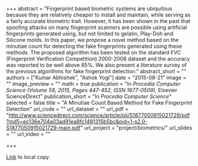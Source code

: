 +++
abstract = "Fingerprint based biometric systems are ubiquitous because they are relatively cheaper to install and maintain, while serving as a fairly accurate biometric trait. However, it has been shown in the past that spoofing attacks on many fingerprint scanners are possible using artificial fingerprints generated using, but not limited to gelatin, Play-Doh and Silicone molds. In this paper, we propose a novel method based on the minutiae count for detecting the fake fingerprints generated using these methods. The proposed algorithm has been tested on the standard FVC (Fingerprint Verification Competition) 2000-2006 dataset and the accuracy was reported to be well above 85%. We also present a literature survey of the previous algorithms for fake fingerprint detection."
abstract_short = ""
authors = ["Kumar Abhishek", "Ashok Yogi"]
date = "2015-08-21"
image = ""
image_preview = ""
math = true
publication = "In *Procedia Computer Science (Volume 58, 2015, Pages 447-452, ISSN 1877-0509)*, Elsevier ScienceDirect"
publication_short = "In *Procedia Computer Science*"
selected = false
title = "A Minutiae Count Based Method for Fake Fingerprint Detection"
url_code = ""
url_dataset = ""
url_pdf = "http://www.sciencedirect.com/science/article/pii/S1877050915021729/pdf?md5=ec136e704a03ad91ea8fc1491315b5bc&pid=1-s2.0-S1877050915021729-main.pdf"
url_project = "project/biometrics/"
url_slides = ""
url_video = ""

+++

<a href="/files/VisionNet15.pdf">Link</a> to local copy.